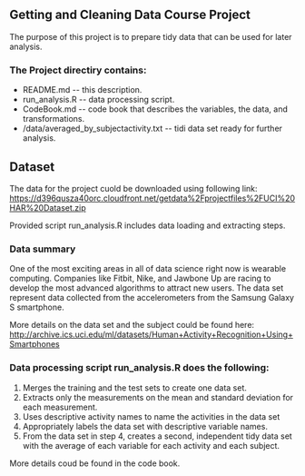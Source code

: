 ## Getting and Cleaning Data Course Project

The purpose of this project is to prepare tidy data that can be used for later analysis. 


### The Project directiry contains:

* README.md -- this description.
* run_analysis.R -- data processing script.
* CodeBook.md -- code book that describes the variables, the data, and transformations.
* /data/averaged_by_subjectactivity.txt -- tidi data set ready for further analysis.


## Dataset

The data for the project cuold be downloaded using following link:
https://d396qusza40orc.cloudfront.net/getdata%2Fprojectfiles%2FUCI%20HAR%20Dataset.zip

Provided script run_analysis.R includes data loading and extracting steps.

### Data summary

One of the most exciting areas in all of data science right now is wearable computing. Companies like Fitbit, Nike, and Jawbone Up are racing to develop the most advanced algorithms to attract new users. The data set represent data collected from the accelerometers from the Samsung Galaxy S smartphone.

More details on the data set and the subject could be found here: http://archive.ics.uci.edu/ml/datasets/Human+Activity+Recognition+Using+Smartphones


### Data processing script run_analysis.R does the following:

1. Merges the training and the test sets to create one data set.
2. Extracts only the measurements on the mean and standard deviation for each measurement.
3. Uses descriptive activity names to name the activities in the data set
4. Appropriately labels the data set with descriptive variable names.
5. From the data set in step 4, creates a second, independent tidy data set with the average of each variable for each activity and each subject.

More details coud be found in the code book.